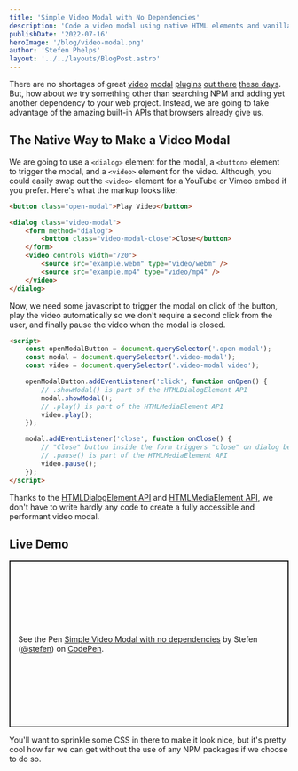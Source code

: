 ```yaml
---
title: 'Simple Video Modal with No Dependencies'
description: 'Code a video modal using native HTML elements and vanilla javascript'
publishDate: '2022-07-16'
heroImage: '/blog/video-modal.png'
author: 'Stefen Phelps'
layout: '../../layouts/BlogPost.astro'
---
```


There are no shortages of great [video](https://getbootstrap.com/docs/4.0/components/modal/) [modal](https://micromodal.vercel.app) [plugins](https://appleple.github.io/modal-video/) [out there](https://dimsemenov.com/plugins/magnific-popup/) [these days](https://sorgalla.com/lity/). But, how about we try something other than searching NPM and adding yet another dependency to your web project. Instead, we are going to take advantage of the amazing built-in APIs that browsers already give us.

## The Native Way to Make a Video Modal

We are going to use a `<dialog>` element for the modal, a `<button>` element to trigger the modal, and a `<video>` element for the video. Although, you could easily swap out the `<video>` element for a YouTube or Vimeo embed if you prefer. Here's what the markup looks like:

```html
<button class="open-modal">Play Video</button>

<dialog class="video-modal">
	<form method="dialog">
		<button class="video-modal-close">Close</button>
	</form>
	<video controls width="720">
		<source src="example.webm" type="video/webm" />
		<source src="example.mp4" type="video/mp4" />
	</video>
</dialog>
```

Now, we need some javascript to trigger the modal on click of the button, play the video automatically so we don't require a second click from the user, and finally pause the video when the modal is closed.

```html
<script>
	const openModalButton = document.querySelector('.open-modal');
	const modal = document.querySelector('.video-modal');
	const video = document.querySelector('.video-modal video');

	openModalButton.addEventListener('click', function onOpen() {
		// .showModal() is part of the HTMLDialogElement API
		modal.showModal();
		// .play() is part of the HTMLMediaElement API
		video.play();
	});

	modal.addEventListener('close', function onClose() {
		// "Close" button inside the form triggers "close" on dialog because of [method="dialog"]
		// .pause() is part of the HTMLMediaElement API
		video.pause();
	});
</script>
```

Thanks to the [HTMLDialogElement API](https://developer.mozilla.org/en-US/docs/Web/API/HTMLDialogElement) and [HTMLMediaElement API](https://developer.mozilla.org/en-US/docs/Web/API/HTMLMediaElement), we don't have to write hardly any code to create a fully accessible and performant video modal.

## Live Demo

<p class="codepen" data-height="300" data-default-tab="result" data-slug-hash="LYdxWay" data-user="stefen" style="height: 300px; box-sizing: border-box; display: flex; align-items: center; justify-content: center; border: 2px solid; margin: 1em 0; padding: 1em;">
	<span>See the Pen <a href="https://codepen.io/stefen/pen/LYdxWay">
	Simple Video Modal with no dependencies</a> by Stefen (<a href="https://codepen.io/stefen">@stefen</a>)
	on <a href="https://codepen.io">CodePen</a>.</span>
</p>
<script async src="https://cpwebassets.codepen.io/assets/embed/ei.js"></script>

You'll want to sprinkle some CSS in there to make it look nice, but it's pretty cool how far we can get without the use of any NPM packages if we choose to do so.

